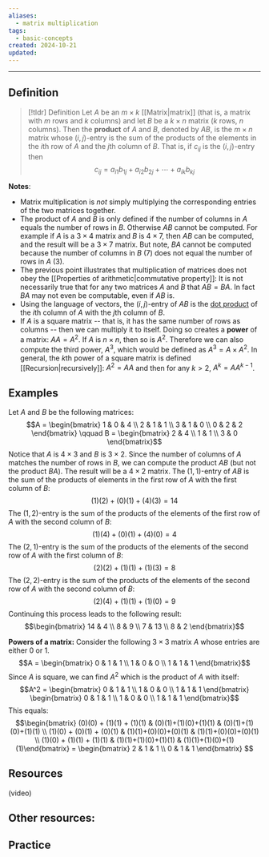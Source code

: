 ```yaml
---
aliases:
  - matrix multiplication
tags:
  - basic-concepts
created: 2024-10-21
updated:
---
```

---
## Definition 

> [!tldr] Definition
> Let $A$ be an $m \times k$ [[Matrix|matrix]] (that is, a matrix with $m$ rows and $k$ columns) and let $B$ be a $k \times n$ matrix ($k$ rows, $n$ columns). Then the **product** of $A$ and $B$, denoted by $AB$, is the $m \times n$ matrix whose $(i,j)$-entry is the sum of the products of the elements in the $i$th row of $A$ and the $j$th column of $B$. That is, if $c_{ij}$ is the $(i,j)$-entry then 
> $$c_{ij} = a_{i1}b_{1j} + a_{i2}b_{2j} + \cdots + a_{ik}b_{kj}$$

**Notes**: 
* Matrix multiplication is *not* simply multiplying the corresponding entries of the two matrices together. 
* The product of $A$ and $B$ is only defined if the number of columns in $A$ equals the number of rows in $B$. Otherwise $AB$ cannot be computed. For example if $A$ is a $3 \times 4$ matrix and $B$ is $4 \times 7$, then $AB$ can be computed, and the result will be a $3 \times 7$ matrix. But note, $BA$ cannot be computed because the number of columns in $B$ (7) does not equal the number of rows in $A$ (3). 
* The previous point illustrates that multiplication of matrices does not obey the [[Properties of arithmetic|commutative property]]: It is not necessarily true that for any two matrices $A$ and $B$ that $AB = BA$. In fact $BA$ may not even be computable, even if $AB$ is. 
* Using the language of vectors, the $(i,j)$-entry of $AB$ is the [dot product](https://www.mathsisfun.com/algebra/vectors-dot-product.html) of the $i$th column of $A$ with the $j$th column of $B$. 
* If $A$ is a square matrix -- that is, it has the same number of rows as columns -- then we can multiply it to itself. Doing so creates a **power** of a matrix: $AA = A^2$. If $A$ is $n \times n$, then so is $A^2$. Therefore we can also compute the third power, $A^3$, which would be defined as $A^3 = A \times A^2$. In general, the $k$th power of a square matrix is defined [[Recursion|recursively]]: $A^2 = AA$ and then for any $k > 2$, $A^k = A A^{k-1}$. 

## Examples 

Let $A$ and $B$ be the following matrices: 
$$A = \begin{bmatrix} 1 & 0 & 4 \\ 2 & 1 & 1 \\ 3 & 1 & 0 \\ 0 & 2 & 2 \end{bmatrix} \qquad 
B = \begin{bmatrix} 2 & 4 \\ 1 & 1 \\ 3 & 0  \end{bmatrix}$$
Notice that $A$ is $4 \times 3$ and $B$ is $3 \times 2$. Since the number of columns of $A$ matches the number of rows in $B$, we can compute the product $AB$ (but not the product $BA$). The result will be a $4 \times 2$ matrix. The $(1,1)$-entry of $AB$ is the sum of the products of elements in the first row of $A$ with the first column of $B$: 
$$(1)(2) + (0)(1) + (4)(3) = 14$$
The $(1,2)$-entry is the sum of the products of the elements of the first row of $A$ with the second column of $B$: 
$$(1)(4) + (0)(1) + (4)(0) = 4$$
The $(2,1)$-entry is the sum of the products of the elements of the second row of $A$ with the first column of $B$: 
$$(2)(2) + (1)(1) + (1)(3) = 8$$
The $(2,2)$-entry is the sum of the products of the elements of the second row of $A$ with the second column of $B$: 
$$(2)(4) + (1)(1) + (1)(0) = 9$$
Continuing this process leads to the following result: 
$$\begin{bmatrix} 14 & 4 \\ 8 & 9 \\ 7 & 13 \\ 8 & 2 \end{bmatrix}$$


**Powers of a matrix:** Consider the following $3 \times 3$ matrix $A$ whose entries are either 0 or 1.
$$A = \begin{bmatrix} 0 & 1 & 1 \\ 1 & 0 & 0 \\ 1 & 1 & 1 \end{bmatrix}$$
Since $A$ is square, we can find $A^2$ which is the product of $A$ with itself: 
$$A^2 = \begin{bmatrix} 0 & 1 & 1 \\ 1 & 0 & 0 \\ 1 & 1 & 1 \end{bmatrix} \begin{bmatrix} 0 & 1 & 1 \\ 1 & 0 & 0 \\ 1 & 1 & 1 \end{bmatrix}$$
This equals: 
$$\begin{bmatrix} (0)(0) + (1)(1) + (1)(1) & (0)(1)+(1)(0)+(1)(1) & (0)(1)+(1)(0)+(1)(1) \\ (1)(0) + (0)(1) + (0)(1) & (1)(1)+(0)(0)+(0)(1) & (1)(1)+(0)(0)+(0)(1) \\
(1)(0) + (1)(1) + (1)(1) & (1)(1)+(1)(0)+(1)(1) & (1)(1)+(1)(0)+(1)(1)\end{bmatrix} 
= \begin{bmatrix} 2 & 1 & 1 \\ 0 & 1 & 1  \end{bmatrix} $$

## Resources 

(video)

Other resources: 
- 

## Practice 
